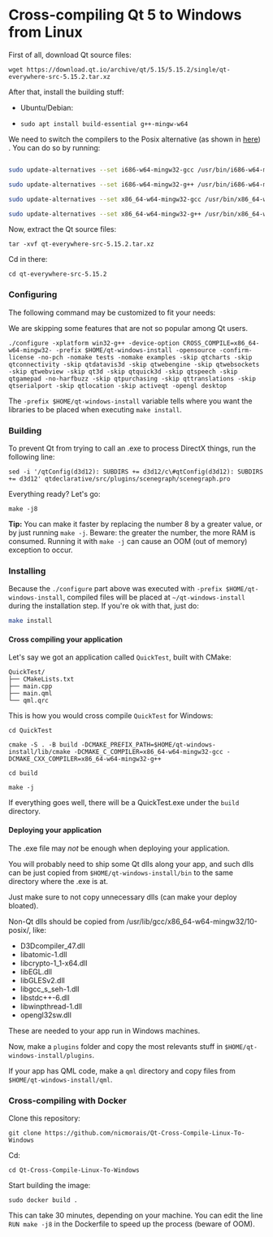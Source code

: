 # Cross-compiling Qt 5 to Windows from Linux

First of all, download Qt source files:

`wget https://download.qt.io/archive/qt/5.15/5.15.2/single/qt-everywhere-src-5.15.2.tar.xz`


After that, install the building stuff:

- Ubuntu/Debian:

- `sudo apt install build-essential g++-mingw-w64`

We need to switch the compilers to the Posix alternative (as shown in [here](https://stackoverflow.com/questions/14191566/c-mutex-in-namespace-std-does-not-name-a-type)) . You can do so by running:

```bash

sudo update-alternatives --set i686-w64-mingw32-gcc /usr/bin/i686-w64-mingw32-gcc-posix

sudo update-alternatives --set i686-w64-mingw32-g++ /usr/bin/i686-w64-mingw32-g++-posix

sudo update-alternatives --set x86_64-w64-mingw32-gcc /usr/bin/x86_64-w64-mingw32-gcc-posix

sudo update-alternatives --set x86_64-w64-mingw32-g++ /usr/bin/x86_64-w64-mingw32-g++-posix

```

Now, extract the Qt source files:

`tar -xvf qt-everywhere-src-5.15.2.tar.xz`

Cd in there:

`cd qt-everywhere-src-5.15.2`

### Configuring

The following command may be customized to fit your needs:

We are skipping some features that are not so popular among Qt users.

`./configure -xplatform win32-g++ -device-option CROSS_COMPILE=x86_64-w64-mingw32- -prefix $HOME/qt-windows-install -opensource -confirm-license -no-pch -nomake tests -nomake examples -skip qtcharts -skip qtconnectivity -skip qtdatavis3d -skip qtwebengine -skip qtwebsockets -skip qtwebview -skip qt3d -skip qtquick3d -skip qtspeech -skip qtgamepad -no-harfbuzz -skip qtpurchasing -skip qttranslations -skip qtserialport -skip qtlocation -skip activeqt -opengl desktop`

The `-prefix $HOME/qt-windows-install` variable tells where you want the libraries to be placed when executing `make install`.

### Building

To prevent Qt from trying to call an .exe to process DirectX things, run the following line:

`sed -i '/qtConfig(d3d12): SUBDIRS += d3d12/c\#qtConfig(d3d12): SUBDIRS += d3d12' qtdeclarative/src/plugins/scenegraph/scenegraph.pro`

Everything ready? Let's go:

`make -j8`

**Tip:** You can make it faster by replacing the number 8 by a greater value, or by just running `make -j`. Beware: the greater the number, the more RAM is consumed. Running it with `make -j` can cause an OOM (out of memory) exception to occur.

### Installing

Because the `./configure` part above was executed with `-prefix $HOME/qt-windows-install`, compiled files will be placed at `~/qt-windows-install` during the installation step. If you're ok with that, just do:

```bash
make install
```

#### Cross compiling your application

Let's say we got an application called `QuickTest`, built with CMake:

```
QuickTest/
├── CMakeLists.txt
├── main.cpp
├── main.qml
└── qml.qrc
```

This is how you would cross compile `QuickTest` for Windows:

`cd QuickTest`

`cmake -S . -B build -DCMAKE_PREFIX_PATH=$HOME/qt-windows-install/lib/cmake -DCMAKE_C_COMPILER=x86_64-w64-mingw32-gcc -DCMAKE_CXX_COMPILER=x86_64-w64-mingw32-g++`

`cd build`

`make -j`

If everything goes well, there will be a QuickTest.exe under the `build` directory.

#### Deploying your application

The .exe file may _not_ be enough when deploying your application.

You will probably need to ship some Qt dlls along your app, and such dlls can be just copied from `$HOME/qt-windows-install/bin` to the same directory where the .exe is at.

Just make sure to not copy unnecessary dlls (can make your deploy bloated).

Non-Qt dlls should be copied from /usr/lib/gcc/x86_64-w64-mingw32/10-posix/, like:

- D3Dcompiler_47.dll
- libatomic-1.dll
- libcrypto-1_1-x64.dll
- libEGL.dll
- libGLESv2.dll
- libgcc_s_seh-1.dll
- libstdc++-6.dll
- libwinpthread-1.dll
- opengl32sw.dll

These are needed to your app run in Windows machines.

Now, make a `plugins` folder and copy the most relevants stuff in `$HOME/qt-windows-install/plugins`.

If your app has QML code, make a `qml` directory and copy files from `$HOME/qt-windows-install/qml`.


### Cross-compiling with Docker

Clone this repository:

`git clone https://github.com/nicmorais/Qt-Cross-Compile-Linux-To-Windows`

Cd:

`cd Qt-Cross-Compile-Linux-To-Windows`

Start building the image:

`sudo docker build .`

This can take 30 minutes, depending on your machine. You can edit the line `RUN make -j8` in the Dockerfile to speed up the process (beware of OOM).
